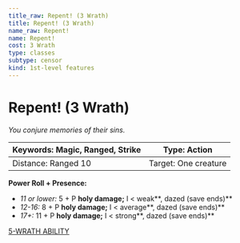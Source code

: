 ```yaml
---
title_raw: Repent! (3 Wrath)
title: Repent! (3 Wrath)
name_raw: Repent!
name: Repent!
cost: 3 Wrath
type: classes
subtype: censor
kind: 1st-level features
---
```


# Repent! (3 Wrath)

*You conjure memories of their sins.*

| Keywords: Magic, Ranged, Strike | Type: Action         |
| ------------------------------- | -------------------- |
| Distance: Ranged 10             | Target: One creature |

**Power Roll + Presence:**

- *11 or lower:* 5 + P **holy damage;** I \< weak\*\*, dazed (save ends)\*\*
- *12-16:* 8 + P **holy damage;** I \< average\*\*, dazed (save ends)\*\*
- *17+:* 11 + P **holy damage;** I \< strong\*\*, dazed (save ends)\*\*

[5-WRATH ABILITY](./5-Wrath%20Ability.md)
